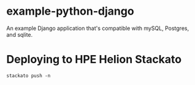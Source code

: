 example-python-django
=====================

An example Django application that's compatible with mySQL, Postgres, and sqlite.

# Deploying to HPE Helion Stackato

`stackato push -n`
